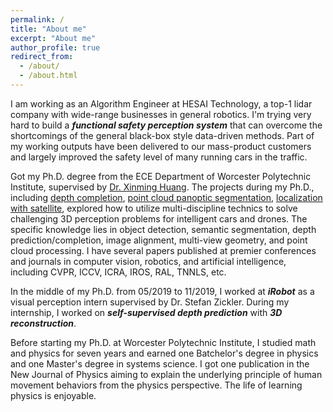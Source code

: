 ```yaml
---
permalink: /
title: "About me"
excerpt: "About me"
author_profile: true
redirect_from: 
  - /about/
  - /about.html
---
```

I am working as an Algorithm Engineer at HESAI Technology, a top-1 lidar company with wide-range businesses in general robotics. I'm trying very hard to build a ***functional safety perception system*** that can overcome the shortcomings of the general black-box style data-driven methods. Part of my working outputs have been delivered to our mass-product customers and largely improved the safety level of many running cars in the traffic. 

Got my Ph.D. degree from the ECE Department of Worcester Polytechnic Institute, supervised by [Dr. Xinming Huang](https://users.wpi.edu/~xhuang/). The projects during my Ph.D., including [depth completion](https://placeforyiming.github.io/publications/RAL-depth-completion/), [point cloud panoptic segmentation](https://placeforyiming.github.io/publications/point-cloud-panoptic-segmentation/), [localization with satellite](https://placeforyiming.github.io/publications/Homography-cvpr21/), explored how to utilize multi-discipline technics to solve challenging 3D perception problems for intelligent cars and drones. The specific knowledge lies in object detection, semantic segmentation, depth prediction/completion, image alignment, multi-view geometry, and point cloud processing. I have several papers published at premier conferences and journals in computer vision, robotics, and artificial intelligence, including CVPR, ICCV, ICRA, IROS, RAL, TNNLS, etc.

In the middle of my Ph.D. from 05/2019 to 11/2019, I worked at ***iRobot*** as a visual perception intern supervised by Dr. Stefan Zickler. During my internship, I worked on ***self-supervised depth prediction*** with ***3D reconstruction***.

Before starting my Ph.D. at Worcester Polytechnic Institute, I studied math and physics for seven years and earned one Batchelor's degree in physics and one Master's degree in systems science. I got one publication in the New Journal of Physics aiming to explain the underlying principle of human movement behaviors from the physics perspective. The life of learning physics is enjoyable.


<!---
Master of Systems Science at BNU
======
I spent two years to get the master degree of systems science at Beijing Normal University. I published a good stochastic process data modeling paper as well as undertook several industiral projects.   

Bachelor of Physics at LZU
======
My undergraduate life at Lanzhou University is pure and enjoyable. I majored in math for two years, then transfered to physics for three years. This is an important period for me that I learned not only the scientific knowledge but also how human understand the world. More specific, I discard the idea that the physical world is determinable with universal truth and accept the fundamental uncertainty with inevitable observers' bias. I mean, physically, not socially. I won some scholars, such as the second prize of the national mathematical modeling. I also was a member of an undergraduate therotecal physics research project.   
-->

